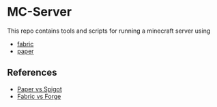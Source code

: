 # MC-Server

This repo contains tools and scripts for running a minecraft server using

- [fabric](https://fabricmc.net/)
- [paper](https://papermc.io/)

## References

- [Paper vs Spigot](https://madelinemiller.dev/blog/paper-vs-spigot/)
- [Fabric vs Forge](https://madelinemiller.dev/blog/forge-vs-fabric/)



